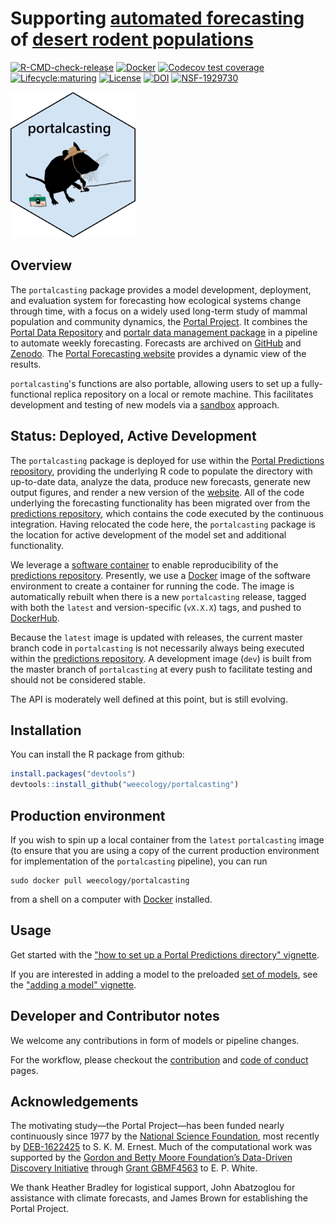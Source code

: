 # Supporting [automated forecasting](https://github.com/weecology/portalPredictions) of [desert rodent populations](https://portal.weecology.org/)
[![R-CMD-check-release](https://github.com/weecology/portalcasting/actions/workflows/check-release.yaml/badge.svg)](https://github.com/weecology/portalcasting/actions/workflows/check-release.yaml)
[![Docker](https://img.shields.io/docker/cloud/build/weecology/portalcasting.svg)](https://hub.docker.com/repository/docker/weecology/portalcasting)
[![Codecov test coverage](https://img.shields.io/codecov/c/github/weecology/portalcasting/main.svg)](https://codecov.io/github/weecology/portalcasting/branch/main)
[![Lifecycle:maturing](https://img.shields.io/badge/lifecycle-maturing-blue.svg)](https://www.tidyverse.org/lifecycle/#maturing)
[![License](http://img.shields.io/badge/license-MIT-blue.svg)](https://raw.githubusercontent.com/weecology/portalPredictions/master/LICENSE)
[![DOI](https://zenodo.org/badge/DOI/10.5281/zenodo.3332973.svg)](https://doi.org/10.5281/zenodo.3332973)
[![NSF-1929730](https://img.shields.io/badge/NSF-1929730-blue.svg)](https://nsf.gov/awardsearch/showAward?AWD_ID=1929730)


<img src="man/figures/portalcasting.png" alt="hexagon software logo, light grey blue background, basic lettering at the top says portalcasting, main image is a drawn all black rodent standing on two feet with a fishing rod in hand and a brown fishing hat on head, standing next to a tan and green tackle box." width="200px">   

## Overview

The `portalcasting` package provides a model development, deployment, and evaluation system for forecasting how ecological systems change through time, with a focus on a widely used long-term study of mammal population and community dynamics, the [Portal Project](https://portal.weecology.org/).
It combines the [Portal  Data Repository](https://github.com/weecology/PortalData) and [portalr data management package](https://github.com/weecology/portalr) in a pipeline to automate weekly forecasting.
Forecasts are archived on [GitHub](https://github.com/weecology/portalPredictions) and [Zenodo](https://doi.org/10.5281/zenodo.833438).
The [Portal Forecasting website](https://portal.naturecast.org/) provides a dynamic view of the results.

`portalcasting`'s functions are also portable, allowing users to set up a fully-functional replica repository on a local or remote machine.
This facilitates development and testing of new models
via a [sandbox](https://en.wikipedia.org/wiki/Sandbox_(software_development)) approach. 

## Status: Deployed, Active Development

The `portalcasting` package is deployed for use within the [Portal Predictions repository](https://github.com/weecology/portalPredictions), providing the underlying R code to populate the directory with up-to-date data, analyze the data, produce new forecasts, generate new output figures, and render a new version of the [website](http://portal.naturecast.org/). 
All of the code underlying the forecasting functionality has been migrated over from the [predictions repository](https://github.com/weecology/portalPredictions), which contains the code executed by the continuous integration. 
Having relocated the code here, the `portalcasting` package is the location for active development of the model set and additional functionality. 

We leverage a [software container](https://en.wikipedia.org/wiki/Operating-system-level_virtualization) to enable reproducibility of the [predictions repository](https://github.com/weecology/portalPredictions). 
Presently, we use a [Docker](https://hub.docker.com/r/weecology/portalcasting) image of the software environment to create a container for running the code. 
The image is automatically rebuilt when there is a new `portalcasting` release, tagged with both the `latest` and version-specific (`vX.X.X`) tags, and pushed to [DockerHub](https://hub.docker.com/r/weecology/portalcasting). 

Because the `latest` image is updated with releases, the current master branch code in `portalcasting` is not necessarily always being executed within the [predictions repository](https://github.com/weecology/portalPredictions). 
A development image (`dev`) is built from the master branch of `portalcasting` at every push to facilitate testing and should not be considered stable.

The API is moderately well defined at this point, but is still evolving.

## Installation

You can install the R package from github:

```r
install.packages("devtools")
devtools::install_github("weecology/portalcasting")
```

## Production environment

If you wish to spin up a local container from the `latest` `portalcasting` image (to ensure that you are using a copy of the current production environment for implementation of the `portalcasting` pipeline), you can run

```
sudo docker pull weecology/portalcasting
```
from a shell on a computer with [Docker](https://www.docker.com/) installed. 


## Usage

Get started with the ["how to set up a Portal Predictions directory" vignette](https://weecology.github.io/portalcasting/articles/getting_started.html).

If you are interested in adding a model to the preloaded [set of models](https://weecology.github.io/portalcasting/articles/current_models.html), see the ["adding a model" vignette](https://weecology.github.io/portalcasting/articles/adding_model_and_data.html). 


## Developer and Contributor notes

We welcome any contributions in form of models or pipeline changes.  

For the workflow, please checkout the [contribution](CONTRIBUTING.md) and [code of conduct](CODE_OF_CONDUCT.md) pages. 


## Acknowledgements 

The motivating study—the Portal Project—has been funded nearly continuously since 1977 by the [National Science Foundation](http://nsf.gov/), most recently by [DEB-1622425](https://www.nsf.gov/awardsearch/showAward?AWD_ID=1622425) to S. K. M. Ernest. 
Much of the computational work was supported by the [Gordon and Betty Moore Foundation’s Data-Driven Discovery Initiative](http://www.moore.org/programs/science/data-driven-discovery) through [Grant GBMF4563](http://www.moore.org/grants/list/GBMF4563) to E. P. White. 

We thank Heather Bradley for logistical support, John Abatzoglou for assistance with climate forecasts, and James Brown for establishing the Portal Project. 


